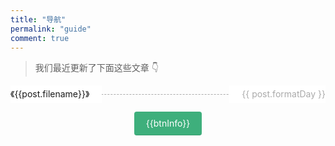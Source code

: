 ```yaml
---
title: "导航"
permalink: "guide"
comment: true
---
```


> 我们最近更新了下面这些文章 👇

<ul class="page-guide-ul">
  <li 
    class="page-guide-row"
    v-for="(post, index) in topPublishPosts"
    :key="index"
    href="post"
  >
    <a :href="post.regularPath">《{{post.filename}}》</a>
    <span>{{ post.formatDay }}</span>
  </li>
</ul>

<div @click="loadMore" class="page-guide-btn" v-if="showBtn">
  <div ref="btn">{{btnInfo}}</div>
</div>

<script>
export default {
  data() {
    return {
      step: 15,
      posts: [],
      page: 1,
      num: 0,
      btnInfo: '查看更多',
      showBtn: true,
      timeout: null
    }
  },

  mounted() {
    this.posts = this.$site.pages
    this.num = this.posts.length
  },

  computed: {
    topPublishPosts() {
      return this.getTopKPosts(this.page * this.step)
    }
  },

  methods: {
    getTopKPosts(num) {
      const re = /.*\/(.*?)\.(html|md)/

      return this.posts
        .map(post => {
          const execs = re.exec(post.relativePath)
          return {
            ...post,
            updateTimestamp: (new Date(post.lastUpdated)).getTime(),
            filename: execs ? execs['1'] : '',
            formatDay: this.formatDate(new Date(post.lastUpdated))
          }
        })
        .sort((a, b) => b.updateTimestamp - a.updateTimestamp)
        .slice(0, num)
    },
    
    formatDate(date) {
      if (!(date instanceof Date)) {
        return 
      }

      return `${date.getFullYear()}-${date.getMonth() + 1}-${date.getDate()}`
    },

    loadMore() {
      if (this.timeout) {
        return
      }

      if (this.page * this.step >= this.num) {
        this.btnInfo = '加载完成'
        this.$refs.btn.style.opacity = 0
        this.timeout = setTimeout(() => this.showBtn = false, 300)
      } else {
        this.page += 1
      }
    }
  }
}
</script>

<style scoped>
.page-guide-ul {
  padding-left: 0;
}

.page-guide-row {
  line-height: 2;
  display: inline-flex;
  align-items: center;
  justify-content: space-between;
  width: 100%;
  position: relative;
}

.page-guide-row::after {
  content: " ";
  width: 100%;
  border-bottom: 1px dashed #aaa;
  position: absolute;
  top: 50%;
  right: 0;
}

.page-guide-row a, .page-guide-row span {
  background: white;
  z-index: 1;
}

.page-guide-row a {
  max-width: 50%;
  padding-right: 20px;
}

.page-guide-row span {
  color: #aaa;
  padding-left: 20px;
}

.page-guide-btn {
  text-align: center;
}

.page-guide-btn div {
  display: inline-block;
  color: #fff;
  background-color: #3eaf7c;
  padding: 0.6rem 1.2rem;
  border-radius: 4px;
  transition: all 0.3s ease;
  box-sizing: border-box;
  border-bottom: 1px solid #389d70;
}

.page-guide-btn div:hover {
  background-color: #4abf8a;
  cursor: pointer;
}
</style>